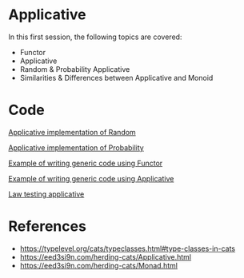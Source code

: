 # Applicative

In this first session, the following topics are covered:
- Functor
- Applicative
- Random & Probability Applicative
- Similarities & Differences between Applicative and Monoid

# Code

[Applicative implementation of Random](../src/main/scala/net/vankaam/fpdemo/session2/applicative/RandomInstance.scala)

[Applicative implementation of Probability](../src/main/scala/net/vankaam/fpdemo/session2/applicative/ProbabilityInstance.scala)

[Example of writing generic code using Functor](../src/main/scala/net/vankaam/fpdemo/session2/applicative/Gamble.sc)

[Example of writing generic code using Applicative](../src/main/scala/net/vankaam/fpdemo/session2/applicative/CountHeads.sc)

[Law testing applicative](../src/test/scala/net/vankaam/fpdemo/session2/applicative/ProbabilitySuite.scala)

# References

- https://typelevel.org/cats/typeclasses.html#type-classes-in-cats
- https://eed3si9n.com/herding-cats/Applicative.html
- https://eed3si9n.com/herding-cats/Monad.html
